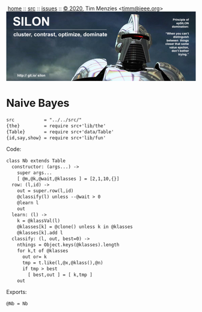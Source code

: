 <a name=top></a><p>       
&nbsp;[home](http://git.io/silon) ::
[src](https://github.com/timm/silon/raw/master/src) ::
[issues](http://git.io/silon) ::
<a href="https://github.com/timm/silon/raw/master/raw/master/LICENSE.md">&copy; 2020</a>,
Tim Menzies
<<a href="mailto:timm@ieee.org">timm&commat;ieee.org</a>>
<br>
[<img width=900 src="https://github.com/timm/silon/raw/master/etc/img/banner.jpg">](http://git.io/silon)<br>

# Naive Bayes

    src           = "../../src/"
    {the}         = require src+'lib/the'
    {Table}       = require src+'data/Table'
    {id,say,show} = require src+'lib/fun'

Code:

    class Nb extends Table
      constructor: (args...) ->
        super args...
        [ @m,@k,@wait,@klasses ] = [2,1,10,{}]
      row: (l,id) ->
        out = super.row(l,id)
        @classify(l) unless --@wait > 0
        @learn l
        out
      learn: (l) ->
        k = @klassVal(l)
        @klasses[k] = @clone() unless k in @klasses
        @klasses[k].add l
      classify: (l, out, best=0) ->
        nthings = Object.keys(@klasses).length
        for k,t of @klasses
          out or= k
          tmp = t.like(l,@x,@klass(),@n)
          if tmp > best
            [ best,out ] = [ k,tmp ]
        out

Exports:

    @Nb = Nb
